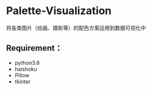 # Palette-Visualization
将各类图片（绘画、摄影等）的配色方案运用到数据可视化中

## Requirement：
* python3.6
* haishoku
* Pillow
* tkinter
